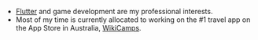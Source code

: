 - [Flutter](https://flutter.dev/) and game development are my professional interests.
- Most of my time is currently allocated to working on the #1 travel app on the App Store in Australia, [WikiCamps](https://apps.apple.com/au/app/wikicamps-australia/id505365608).

<!--
**markvideon/markvideon** is a ✨ _special_ ✨ repository because its `README.md` (this file) appears on your GitHub profile.

Here are some ideas to get you started:

- 🔭 I’m currently working on ...
- 🌱 I’m currently learning ...
- 👯 I’m looking to collaborate on ...
- 🤔 I’m looking for help with ...
- 💬 Ask me about ...
- 📫 How to reach me: ...
- 😄 Pronouns: ...
- ⚡ Fun fact: ...
-->
